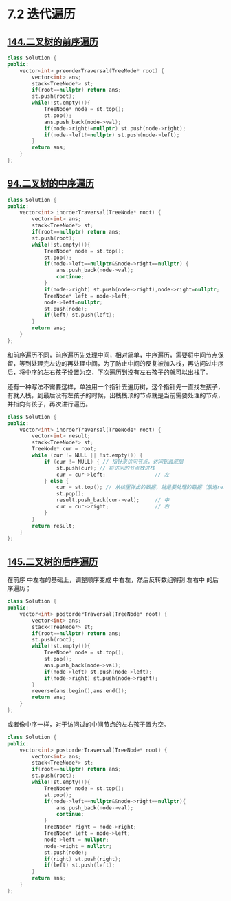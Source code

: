 # 7.2 迭代遍历

## [144.二叉树的前序遍历](https://leetcode.cn/problems/binary-tree-preorder-traversal/)

```cpp
class Solution {
public:
    vector<int> preorderTraversal(TreeNode* root) {
        vector<int> ans;
        stack<TreeNode*> st;
        if(root==nullptr) return ans;
        st.push(root);
        while(!st.empty()){
            TreeNode* node = st.top();
            st.pop();
            ans.push_back(node->val);
            if(node->right!=nullptr) st.push(node->right);
            if(node->left!=nullptr) st.push(node->left);
        }
        return ans;
    }  
};
```

## [94.二叉树的中序遍历](https://leetcode.cn/problems/binary-tree-inorder-traversal/)

```cpp
class Solution {
public:
    vector<int> inorderTraversal(TreeNode* root) {
        vector<int> ans;
        stack<TreeNode*> st;
        if(root==nullptr) return ans;
        st.push(root);
        while(!st.empty()){
            TreeNode* node = st.top();
            st.pop();
            if(node->left==nullptr&&node->right==nullptr) {
                ans.push_back(node->val);
                continue;
            }
            if(node->right) st.push(node->right),node->right=nullptr;
            TreeNode* left = node->left;
            node->left=nullptr;
            st.push(node);
            if(left) st.push(left);
        }
        return ans;
    }
};
```

和前序遍历不同，前序遍历先处理中间，相对简单，中序遍历，需要将中间节点保留，等到处理完左边的再处理中间，为了防止中间的反复被加入栈，再访问过中序后，将中序的左右孩子设置为空，下次遍历到没有左右孩子的就可以出栈了。

还有一种写法不需要这样，单独用一个指针去遍历树，这个指针先一直找左孩子，有就入栈，到最后没有左孩子的时候，出栈栈顶的节点就是当前需要处理的节点，并指向有孩子，再次进行遍历。

```cpp
class Solution {
public:
    vector<int> inorderTraversal(TreeNode* root) {
        vector<int> result;
        stack<TreeNode*> st;
        TreeNode* cur = root;
        while (cur != NULL || !st.empty()) {
            if (cur != NULL) { // 指针来访问节点，访问到最底层
                st.push(cur); // 将访问的节点放进栈
                cur = cur->left;                // 左
            } else {
                cur = st.top(); // 从栈里弹出的数据，就是要处理的数据（放进result数组里的数据）
                st.pop();
                result.push_back(cur->val);     // 中
                cur = cur->right;               // 右
            }
        }
        return result;
    }
};
```

## [145.二叉树的后序遍历](https://leetcode.cn/problems/binary-tree-postorder-traversal/)

在前序 中左右的基础上，调整顺序变成 中右左，然后反转数组得到 左右中 的后序遍历；

```cpp
class Solution {
public:
    vector<int> postorderTraversal(TreeNode* root) {
        vector<int> ans;
        stack<TreeNode*> st;
        if(root==nullptr) return ans;
        st.push(root);
        while(!st.empty()){
            TreeNode* node = st.top();
            st.pop();
            ans.push_back(node->val);
            if(node->left) st.push(node->left);
            if(node->right) st.push(node->right);
        }
        reverse(ans.begin(),ans.end());
        return ans;
    }
};
```

或者像中序一样，对于访问过的中间节点的左右孩子置为空。

```cpp
class Solution {
public:
    vector<int> postorderTraversal(TreeNode* root) {
        vector<int> ans;
        stack<TreeNode*> st;
        if(root==nullptr) return ans;
        st.push(root);
        while(!st.empty()){
            TreeNode* node = st.top();
            st.pop();
            if(node->left==nullptr&&node->right==nullptr){
                ans.push_back(node->val);
                continue;
            }
            TreeNode* right = node->right;
            TreeNode* left = node->left;
            node->left = nullptr;
            node->right = nullptr;
            st.push(node);
            if(right) st.push(right);
            if(left) st.push(left);
        }
        return ans;
    }
};
```